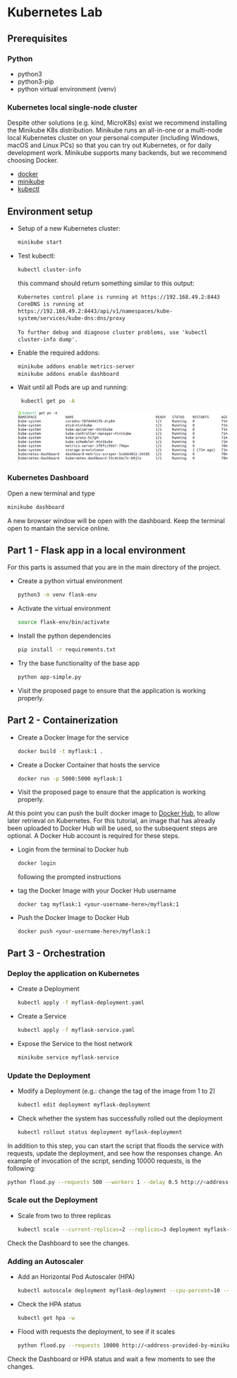 # Kubernetes Lab
## Prerequisites

### Python
 - python3
 - python3-pip
 - python virtual environment (venv)

### Kubernetes local single-node cluster
Despite other solutions (e.g. kind, MicroK8s) exist we recommend installing the Minikube K8s distribution. Minikube runs an all-in-one or a multi-node local Kubernetes cluster on your personal computer (including Windows, macOS and Linux PCs) so that you can try out Kubernetes, or for daily development work. Minikube supports many backends, but we recommend choosing Docker.
 - [docker](https://docs.docker.com/)
 - [minikube](https://minikube.sigs.k8s.io/docs/start/)
 - [kubectl](https://kubernetes.io/docs/tasks/tools/#kubectl)
   

## Environment setup
- Setup of a new Kubernetes cluster:
    ```bash
    minikube start
    ```
- Test kubectl:
    ```bash
    kubectl cluster-info
    ```
    
    this command should return something similar to this output:
    ```
    Kubernetes control plane is running at https://192.168.49.2:8443
    CoreDNS is running at https://192.168.49.2:8443/api/v1/namespaces/kube-system/services/kube-dns:dns/proxy

    To further debug and diagnose cluster problems, use 'kubectl cluster-info dump'.     
    ```
- Enable the required addons:
    ```bash
    minikube addons enable metrics-server
    minikube addons enable dashboard 
    ```
- Wait until all Pods are up and running:
    ```bash
     kubectl get po -A
    ```

    ![Alt text](img/running.png "kubectl get po -A")

### Kubernetes Dashboard
Open a new terminal and type
```bash
minikube dashboard
```
A new browser window will be open with the dashboard. Keep the terminal open to mantain the service online.

## Part 1 - Flask app in a local environment
For this parts is assumed that you are in the main directory of the project. 
- Create a python virtual environment
    ```bash
    python3 -m venv flask-env
    ```
- Activate the virtual environment
    ```bash
    source flask-env/bin/activate
    ```
- Install the python dependencies
    ```bash
    pip install -r requirements.txt
    ```
- Try the base functionality of the base app
    ```bash
    python app-simple.py
    ```
- Visit the proposed page to ensure that the application is working properly.

## Part 2 - Containerization
- Create a Docker Image for the service
    ```bash
    docker build -t myflask:1 .
    ```
- Create a Docker Container that hosts the service
    ```bash
    docker run -p 5000:5000 myflask:1
    ```
- Visit the proposed page to ensure that the application is working properly.

At this point you can push the built docker image to [Docker Hub](https://hub.docker.com/), to allow later retrieval on Kubernetes. For this tutorial, an image that has already been uploaded to Docker Hub will be used, so the subsequent steps are optional. A Docker Hub account is required for these steps.

- Login from the terminal to Docker hub
    ```bash
    docker login
    ```
    following the prompted instructions

- tag the Docker Image with your Docker Hub username
    ```
    docker tag myflask:1 <your-username-here>/myflask:1 
    ```
- Push the Docker Image to Docker Hub
    ```
    docker push <your-username-here>/myflask:1 
    ```

## Part 3 - Orchestration
### Deploy the application on Kubernetes
- Create a Deployment
    ```bash
    kubectl apply -f myflask-deployment.yaml
    ```
- Create a Service
    ```bash
    kubectl apply -f myflask-service.yaml
    ```
- Expose the Service to the host network
    ```bash
    minikube service myflask-service
    ```

### Update the Deployment
- Modify a Deployment (e.g.: change the tag of the image from 1 to 2)
    ```bash
    kubectl edit deployment myflask-deployment
    ```
- Check whether the system has successfully rolled out the deployment
    ```bash
    kubectl rollout status deployment myflask-deployment
    ```
In addition to this step, you can start the script that floods the service with requests, update the deployment, and see how the responses change. An example of invocation of the script, sending 10000 requests, is the following:
```bash
python flood.py --requests 500 --workers 1 --delay 0.5 http://<address-provided-by-minikube>:30000
```

### Scale out the Deployment
- Scale from two to three replicas
    ```bash
    kubectl scale --current-replicas=2 --replicas=3 deployment myflask-deployment
    ```
Check the Dashboard to see the changes.

### Adding an Autoscaler
- Add an Horizontal Pod Autoscaler (HPA)
    ```bash
    kubectl autoscale deployment myflask-deployment --cpu-percent=10 --min=3 --max=10
    ```
- Check the HPA status 
    ```bash
    kubectl get hpa -w
    ```
- Flood with requests the deployment, to see if it scales
    ```bash
    python flood.py --requests 10000 http://<address-provided-by-minikube>:30000
    ```
Check the Dashboard or HPA status and wait a few moments to see the changes.

